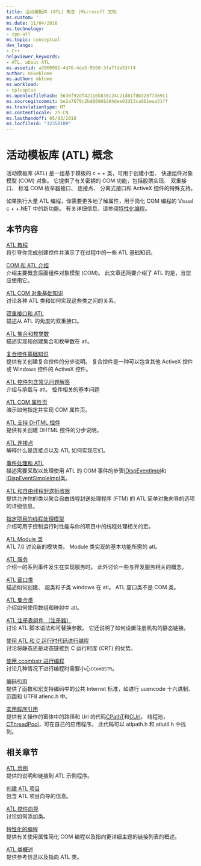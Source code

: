 ```yaml
---
title: 活动模板库 (ATL) 概念 |Microsoft 文档
ms.custom: ''
ms.date: 11/04/2016
ms.technology:
- cpp-atl
ms.topic: conceptual
dev_langs:
- C++
helpviewer_keywords:
- ATL, about ATL
ms.assetid: a3960991-4d76-4da5-9568-3fa7fde53ff4
author: mikeblome
ms.author: mblome
ms.workload:
- cplusplus
ms.openlocfilehash: 5636f92df42116b838c24c21d81f0b320f7d69c1
ms.sourcegitcommit: be2a7679c2bd80968204dee03d13ca961eaa31ff
ms.translationtype: MT
ms.contentlocale: zh-CN
ms.lasthandoff: 05/03/2018
ms.locfileid: "32358109"
---
```

# <a name="active-template-library-atl-concepts"></a>活动模板库 (ATL) 概念
活动模板库 (ATL) 是一组基于模板的 c + + 类，可用于创建小型、 快速组件对象模型 (COM) 对象。 它提供了有关密钥的 COM 功能，包括股票实现、 双重接口、 标准 COM 枚举器接口、 连接点、 分离式接口和 ActiveX 控件的特殊支持。  
  
 如果执行大量 ATL 编程，你需要更多地了解属性，用于简化 COM 编程的 Visual c + +.NET 中的新功能。 有关详细信息，请参阅[特性化编程](../windows/attributed-programming-concepts.md)。  
  
## <a name="in-this-section"></a>本节内容  
 [ATL 教程](../atl/active-template-library-atl-tutorial.md)  
 将引导你完成创建控件并演示了在过程中的一些 ATL 基础知识。  
  
 [COM 和 ATL 介绍](../atl/introduction-to-com-and-atl.md)  
 介绍主要概念后面组件对象模型 (COM)。 此文章还简要介绍了 ATL 的是，当您应使用它。  
  
 [ATL COM 对象基础知识](../atl/fundamentals-of-atl-com-objects.md)  
 讨论各种 ATL 类和如何实现这些类之间的关系。  
  
 [双重接口和 ATL](../atl/dual-interfaces-and-atl.md)  
 描述从 ATL 的角度的双重接口。  
  
 [ATL 集合和枚举数](../atl/atl-collections-and-enumerators.md)  
 描述实现和创建集合和枚举数在 atl。  
  
 [复合控件基础知识](../atl/atl-composite-control-fundamentals.md)  
 提供有关创建复合控件的分步说明。 复合控件是一种可以包含其他 ActiveX 控件或 Windows 控件的 ActiveX 控件。  
  
 [ATL 控件包含常见问题解答](../atl/atl-control-containment-faq.md)  
 介绍与承载与 atl。 控件相关的基本问题  
  
 [ATL COM 属性页](../atl/atl-com-property-pages.md)  
 演示如何指定并实现 COM 属性页。  
  
 [ATL 支持 DHTML 控件](../atl/atl-support-for-dhtml-controls.md)  
 提供有关创建 DHTML 控件的分步说明。  
  
 [ATL 连接点](../atl/atl-connection-points.md)  
 解释什么是连接点以及 ATL 如何实现它们。  
  
 [事件处理和 ATL](../atl/event-handling-and-atl.md)  
 描述需要采取以处理使用 ATL 的 COM 事件的步骤[IDispEventImpl](../atl/reference/idispeventimpl-class.md)和[IDispEventSimpleImpl](../atl/reference/idispeventsimpleimpl-class.md)类。  
  
 [ATL 和自由线程封送拆收器](../atl/atl-and-the-free-threaded-marshaler.md)  
 提供允许你的类以聚合自由线程封送处理程序 (FTM) 的 ATL 简单对象向导的选项的详细信息。  
  
 [指定项目的线程处理模型](../atl/specifying-the-threading-model-for-a-project-atl.md)  
 介绍可用于控制运行时性能与你的项目中的线程处理相关的宏。  
  
 [ATL Module 类](../atl/atl-module-classes.md)  
 ATL 7.0 讨论新的模块类。 Module 类实现的基本功能所需的 atl。  
  
 [ATL 服务](../atl/atl-services.md)  
 介绍一的系列事件发生在实现服务时。 此外讨论一些与开发服务相关的概念。  
  
 [ATL 窗口类](../atl/atl-window-classes.md)  
 描述如何创建、 超类和子类 windows 在 atl。 ATL 窗口类不是 COM 类。  
  
 [ATL 集合类](../atl/atl-collection-classes.md)  
 介绍如何使用数组和映射中 atl。  
  
 [ATL 注册表组件 （注册器）](../atl/atl-registry-component-registrar.md)  
 讨论 ATL 脚本语法和可替换参数。 它还说明了如何设置注册机构的静态链接。  
  
 [使用 ATL 和 C 运行时代码进行编程](../atl/programming-with-atl-and-c-run-time-code.md)  
 讨论将静态还是动态链接到 C 运行时库 (CRT) 的优势。  
  
 [使用 ccombstr 进行编程](../atl/programming-with-ccombstr-atl.md)  
 讨论几种情况下进行编程时需要小心`CComBSTR`。  
  
 [编码引用](../atl/atl-encoding-reference.md)  
 提供了函数和宏支持编码中的公共 Internet 标准，如进行 uuencode 十六进制、 范围和 UTF8 atlenc.h 中。  
  
 [实用程序引用](../atl/atl-utilities-reference.md)  
 提供有关操作的窗体中的路径和 Url 的代码[CPathT](../atl/reference/cpatht-class.md)和[CUrl](../atl/reference/curl-class.md)。 线程池， [CThreadPool](../atl/reference/cthreadpool-class.md)，可在自己的应用程序。 此代码可以 atlpath.h 和 atlutil.h 中找到。  
  
## <a name="related-sections"></a>相关章节  
 [ATL 示例](../visual-cpp-samples.md)  
 提供的说明和链接到 ATL 示例程序。  
  
 [创建 ATL 项目](../atl/reference/creating-an-atl-project.md)  
 包含 ATL 项目向导的信息。  
  
 [ATL 控件向导](../atl/reference/atl-control-wizard.md)  
 讨论如何添加类。  
  
 [特性化的编程](../windows/attributed-programming-concepts.md)  
 提供有关使用属性简化 COM 编程以及指向更详细主题的链接列表的概述。  
  
 [ATL 类概述](../atl/atl-class-overview.md)  
 提供参考信息以及指向 ATL 类。

